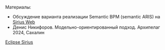 Материалы: 
- Обсуждение варианта реализации Semantic BPM (semantic ARIS) на [Sirius Web](SIRIUSBPM.md)
- Денис Никифоров. Модельно-ориентированный подход. Архипелаг 2024, Сахалин

[Eclipse Sirius](https://www.obeodesigner.com/en/product/sirius)
